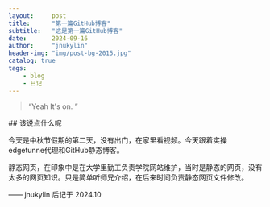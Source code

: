 ```yaml
---
layout:     post
title:      "第一篇GitHub博客"
subtitle:   "这是第一篇GitHub博客"
date:       2024-09-16
author:     "jnukylin"
header-img: "img/post-bg-2015.jpg"
catalog: true
tags:
    - blog
    - 日记
---
```




> “Yeah It's on. ”


<p id = "build"></p>
## 该说点什么呢

今天是中秋节假期的第二天，没有出门，在家里看视频。今天跟着实操edgetunne代理和GitHub静态博客。

静态网页，在印象中是在大学里勤工负责学院网站维护，当时是静态的网页，没有太多的网页知识。只是简单听师兄介绍，在后来时间负责静态网页文件修改。






—— jnukylin 后记于 2024.10
